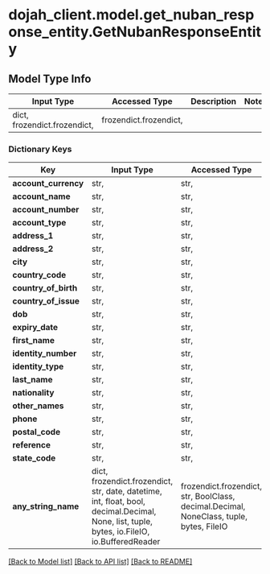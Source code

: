 # dojah_client.model.get_nuban_response_entity.GetNubanResponseEntity

## Model Type Info
Input Type | Accessed Type | Description | Notes
------------ | ------------- | ------------- | -------------
dict, frozendict.frozendict,  | frozendict.frozendict,  |  | 

### Dictionary Keys
Key | Input Type | Accessed Type | Description | Notes
------------ | ------------- | ------------- | ------------- | -------------
**account_currency** | str,  | str,  |  | [optional] 
**account_name** | str,  | str,  |  | [optional] 
**account_number** | str,  | str,  |  | [optional] 
**account_type** | str,  | str,  |  | [optional] 
**address_1** | str,  | str,  |  | [optional] 
**address_2** | str,  | str,  |  | [optional] 
**city** | str,  | str,  |  | [optional] 
**country_code** | str,  | str,  |  | [optional] 
**country_of_birth** | str,  | str,  |  | [optional] 
**country_of_issue** | str,  | str,  |  | [optional] 
**dob** | str,  | str,  |  | [optional] 
**expiry_date** | str,  | str,  |  | [optional] 
**first_name** | str,  | str,  |  | [optional] 
**identity_number** | str,  | str,  |  | [optional] 
**identity_type** | str,  | str,  |  | [optional] 
**last_name** | str,  | str,  |  | [optional] 
**nationality** | str,  | str,  |  | [optional] 
**other_names** | str,  | str,  |  | [optional] 
**phone** | str,  | str,  |  | [optional] 
**postal_code** | str,  | str,  |  | [optional] 
**reference** | str,  | str,  |  | [optional] 
**state_code** | str,  | str,  |  | [optional] 
**any_string_name** | dict, frozendict.frozendict, str, date, datetime, int, float, bool, decimal.Decimal, None, list, tuple, bytes, io.FileIO, io.BufferedReader | frozendict.frozendict, str, BoolClass, decimal.Decimal, NoneClass, tuple, bytes, FileIO | any string name can be used but the value must be the correct type | [optional]

[[Back to Model list]](../../README.md#documentation-for-models) [[Back to API list]](../../README.md#documentation-for-api-endpoints) [[Back to README]](../../README.md)

